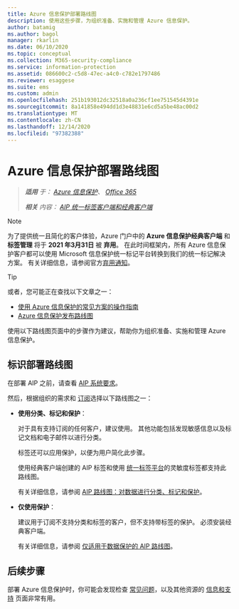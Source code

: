```yaml
---
title: Azure 信息保护部署路线图
description: 使用这些步骤，为组织准备、实施和管理 Azure 信息保护。
author: batamig
ms.author: bagol
manager: rkarlin
ms.date: 06/10/2020
ms.topic: conceptual
ms.collection: M365-security-compliance
ms.service: information-protection
ms.assetid: 086600c2-c5d8-47ec-a4c0-c782e1797486
ms.reviewer: esaggese
ms.suite: ems
ms.custom: admin
ms.openlocfilehash: 251b193012dc32518a0a236cf1ee751545d4391e
ms.sourcegitcommit: 8a141858e494dd1d3e48831e6cd5a5be48ac00d2
ms.translationtype: MT
ms.contentlocale: zh-CN
ms.lasthandoff: 12/14/2020
ms.locfileid: "97382388"
---
```

# <a name="azure-information-protection-deployment-roadmap"></a>Azure 信息保护部署路线图

>***适用** 于： [Azure 信息保护](https://azure.microsoft.com/pricing/details/information-protection)、 [Office 365](https://download.microsoft.com/download/E/C/F/ECF42E71-4EC0-48FF-AA00-577AC14D5B5C/Azure_Information_Protection_licensing_datasheet_EN-US.pdf)*
>
>***相关** 内容： [AIP 统一标签客户端和经典客户端](faqs.md#whats-the-difference-between-the-azure-information-protection-classic-and-unified-labeling-clients)*


>[!NOTE] 
> 为了提供统一且简化的客户体验，Azure 门户中的 **Azure 信息保护经典客户端** 和 **标签管理** 将于 **2021 年3月31日** 被 **弃用**。 在此时间框架内，所有 Azure 信息保护客户都可以使用 Microsoft 信息保护统一标记平台转换到我们的统一标记解决方案。 有关详细信息，请参阅官方[弃用通知](https://aka.ms/aipclassicsunset)。

> [!TIP]
> 或者，您可能正在查找以下文章之一：
> - [使用 Azure 信息保护的常见方案的操作指南](how-to-guides.md)
>- [Azure 信息保护发布路线图](information-support.md#information-about-new-releases-and-updates)

使用以下路线图页面中的步骤作为建议，帮助你为组织准备、实施和管理 Azure 信息保护。

## <a name="identify-your-deployment-roadmap"></a>标识部署路线图

在部署 AIP 之前，请查看 [AIP 系统要求](./requirements.md)。

然后，根据组织的需求和 [订阅](https://azure.microsoft.com/pricing/details/information-protection/)选择以下路线图之一：

- **使用分类、标记和保护**：

    对于具有支持订阅的任何客户，建议使用。 其他功能包括发现敏感信息以及标记文档和电子邮件以进行分类。 

    标签还可以应用保护，以便为用户简化此步骤。 

    使用经典客户端创建的 AIP 标签和使用 [统一标签平台](faqs.md#how-can-i-determine-if-my-tenant-is-on-the-unified-labeling-platform)的灵敏度标签都支持此路线图。

    有关详细信息，请参阅 [AIP 路线图：对数据进行分类、标记和保护](deployment-roadmap-classify-label-protect.md)。

- **仅使用保护**： 

    建议用于订阅不支持分类和标签的客户，但不支持带标签的保护。 必须安装经典客户端。

    有关详细信息，请参阅 [仅适用于数据保护的 AIP 路线图](deployment-roadmap-protect-only.md)。

## <a name="next-steps"></a>后续步骤

部署 Azure 信息保护时，你可能会发现检查 [常见问题](faqs.md)，以及其他资源的 [信息和支持](information-support.md) 页面非常有用。